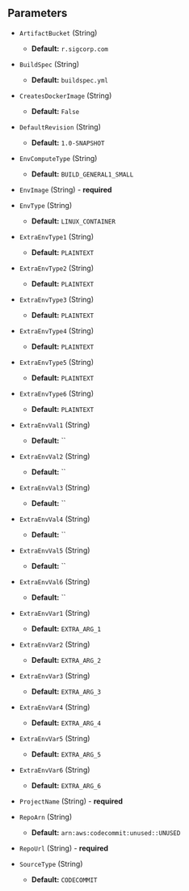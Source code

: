## Parameters

- `ArtifactBucket` (String)
  - **Default:** `r.sigcorp.com`

- `BuildSpec` (String)
  - **Default:** `buildspec.yml`

- `CreatesDockerImage` (String)
  - **Default:** `False`

- `DefaultRevision` (String)
  - **Default:** `1.0-SNAPSHOT`

- `EnvComputeType` (String)
  - **Default:** `BUILD_GENERAL1_SMALL`

- `EnvImage` (String) - **required**

- `EnvType` (String)
  - **Default:** `LINUX_CONTAINER`

- `ExtraEnvType1` (String)
  - **Default:** `PLAINTEXT`

- `ExtraEnvType2` (String)
  - **Default:** `PLAINTEXT`

- `ExtraEnvType3` (String)
  - **Default:** `PLAINTEXT`

- `ExtraEnvType4` (String)
  - **Default:** `PLAINTEXT`

- `ExtraEnvType5` (String)
  - **Default:** `PLAINTEXT`

- `ExtraEnvType6` (String)
  - **Default:** `PLAINTEXT`

- `ExtraEnvVal1` (String)
  - **Default:** ``

- `ExtraEnvVal2` (String)
  - **Default:** ``

- `ExtraEnvVal3` (String)
  - **Default:** ``

- `ExtraEnvVal4` (String)
  - **Default:** ``

- `ExtraEnvVal5` (String)
  - **Default:** ``

- `ExtraEnvVal6` (String)
  - **Default:** ``

- `ExtraEnvVar1` (String)
  - **Default:** `EXTRA_ARG_1`

- `ExtraEnvVar2` (String)
  - **Default:** `EXTRA_ARG_2`

- `ExtraEnvVar3` (String)
  - **Default:** `EXTRA_ARG_3`

- `ExtraEnvVar4` (String)
  - **Default:** `EXTRA_ARG_4`

- `ExtraEnvVar5` (String)
  - **Default:** `EXTRA_ARG_5`

- `ExtraEnvVar6` (String)
  - **Default:** `EXTRA_ARG_6`

- `ProjectName` (String) - **required**

- `RepoArn` (String)
  - **Default:** `arn:aws:codecommit:unused::UNUSED`

- `RepoUrl` (String) - **required**

- `SourceType` (String)
  - **Default:** `CODECOMMIT`

